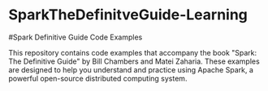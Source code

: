 # SparkTheDefinitveGuide-Learning

#Spark Definitive Guide Code Examples

This repository contains code examples that accompany the book "Spark: The Definitive Guide" by 
Bill Chambers and Matei Zaharia. These examples are designed to help you understand and practice using Apache Spark, 
a powerful open-source distributed computing system.
